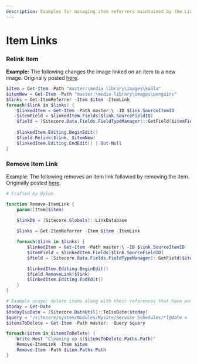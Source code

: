 ```yaml
---
description: Examples for managing item referrers maintained by the Link Database.
---
```


# Item Links

### Relink Item

**Example:** The following changes the image linked on an item to a new image. Originally posted [here](https://gist.github.com/michaellwest/f563b0b3597f6c0a75d6).

```powershell
$item = Get-Item -Path "master:\media library\images\koala"
$itemNew = Get-Item -Path "master:\media library\images\penguins"
$links = Get-ItemReferrer -Item $item -ItemLink
foreach($link in $links) {
    $linkedItem = Get-Item -Path master:\ -ID $link.SourceItemID 
    $itemField = $linkedItem.Fields[$link.SourceFieldID]
    $field = [Sitecore.Data.Fields.FieldTypeManager]::GetField($itemField)
    
    $linkedItem.Editing.BeginEdit()
    $field.Relink($link, $itemNew)
    $linkedItem.Editing.EndEdit() | Out-Null
}
```

### Remove Item Link

Example: The following removes an item link followed by removing the item. Originally posted [here](https://gist.github.com/michaellwest/f563b0b3597f6c0a75d6).

```powershell
# Crafted by Dylan

function Remove-ItemLink {
    param([Item]$item)
    
    $linkDb = [Sitecore.Globals]::LinkDatabase

    $links = Get-ItemReferrer -Item $item -ItemLink

    foreach($link in $links) {
        $linkedItem = Get-Item -Path master:\ -ID $link.SourceItemID 
        $itemField = $linkedItem.Fields[$link.SourceFieldID]
        $field = [Sitecore.Data.Fields.FieldTypeManager]::GetField($itemField)

        $linkedItem.Editing.BeginEdit()
        $field.RemoveLink($link)
        $linkedItem.Editing.EndEdit()
    }
}

# Example usage: delete items along with their references that have passed a certain date defined by a 'date' field
$today = Get-Date
$todayIsoDate = [Sitecore.DateUtil]::ToIsoDate($today)
$query = "/sitecore/system/Modules/Mysite/Service Schedules/*[@date < '$($todayIsoDate)']"
$itemsToDelete = Get-Item -Path master: -Query $query

foreach($item in $itemsToDelete) {
    Write-Host "Cleaning up $($itemsToDelete.Paths.Path)"
    Remove-ItemLink -Item $item
    Remove-Item -Path $item.Paths.Path
}
```

